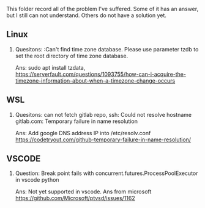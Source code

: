 This folder record all of the problem I've suffered. Some of it has an answer, but I still can not understand. Others do not have a solution yet.


## Linux

1. Quesitons: :Can't find time zone database. Please use parameter tzdb to set the root directory of time zone database.

    Ans: sudo apt install tzdata, https://serverfault.com/questions/1093755/how-can-i-acquire-the-timezone-information-about-when-a-timezone-change-occurs

## WSL

1. Quesitons: can not fetch gitlab repo, ssh: Could not resolve hostname gitlab.com: Temporary failure in name resolution

    Ans: Add google DNS address IP into /etc/resolv.conf https://codetryout.com/github-temporary-failure-in-name-resolution/

## VSCODE

1. Question: Break point fails with concurrent.futures.ProcessPoolExecutor in vscode python

    Ans: Not yet supported in vscode. Ans from microsoft https://github.com/Microsoft/ptvsd/issues/1162
